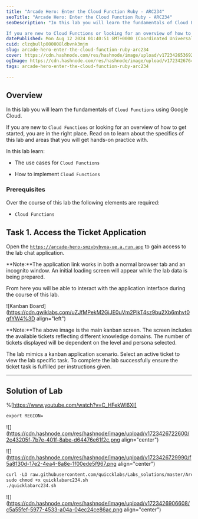 ```yaml
---
title: "Arcade Hero: Enter the Cloud Function Ruby - ARC234"
seoTitle: "Arcade Hero: Enter the Cloud Function Ruby - ARC234"
seoDescription: "In this lab you will learn the fundamentals of Cloud Functions using Google Cloud.

If you are new to Cloud Functions or looking for an overview of how to g"
datePublished: Mon Aug 12 2024 01:40:51 GMT+0000 (Coordinated Universal Time)
cuid: clzqbullp000008ldbvnk3mjm
slug: arcade-hero-enter-the-cloud-function-ruby-arc234
cover: https://cdn.hashnode.com/res/hashnode/image/upload/v1723426536924/be893aca-b414-496e-b6e7-539a7a9c0936.png
ogImage: https://cdn.hashnode.com/res/hashnode/image/upload/v1723426764602/f1272641-c831-493d-a761-b77b7b546513.png
tags: arcade-hero-enter-the-cloud-function-ruby-arc234

---
```


## **Overview**

In this lab you will learn the fundamentals of `Cloud Functions` using Google Cloud.

If you are new to `Cloud Functions` or looking for an overview of how to get started, you are in the right place. Read on to learn about the specifics of this lab and areas that you will get hands-on practice with.

In this lab learn:

* The use cases for `Cloud Functions`
    
* How to implement `Cloud Functions`
    

### Prerequisites

Over the course of this lab the following elements are required:

* `Cloud Functions`
    

## **Task 1. Access the Ticket Application**

Open the [`https://arcade-hero-smzvbybvoa-ue.a.run.app`](https://arcade-hero-smzvbybvoa-ue.a.run.app) to gain access to the lab chat application.

\*\*Note:\*\*The application link works in both a normal browser tab and an incognito window. An initial loading screen will appear while the lab data is being prepared.

From here you will be able to interact with the application interface during the course of this lab.

![Kanban Board](https://cdn.qwiklabs.com/uZJfMPekM2GiJE0uVm2PlkT4sz9bu2Xb6mhvt0gfYW4%3D align="left")

\*\*Note:\*\*The above image is the main kanban screen. The screen includes the available tickets reflecting different knowledge domains. The number of tickets displayed will be dependent on the level and persona selected.

The lab mimics a kanban application scenario. Select an active ticket to view the lab specific task. To complete the lab successfully ensure the ticket task is fulfilled per instructions given.

---

## Solution of Lab

%[https://www.youtube.com/watch?v=C_HFekWl6XI] 

```apache
export REGION=
```

![](https://cdn.hashnode.com/res/hashnode/image/upload/v1723426722600/2c43205f-7b7e-401f-8abe-d64476e61f2c.png align="center")

![](https://cdn.hashnode.com/res/hashnode/image/upload/v1723426729990/f5a8130d-17e2-4ea4-8a8e-1f00ede5f967.png align="center")

```apache
curl -LO raw.githubusercontent.com/quiccklabs/Labs_solutions/master/Arcade%20Hero/quicklabarc234.sh
sudo chmod +x quicklabarc234.sh
./quicklabarc234.sh
```

![](https://cdn.hashnode.com/res/hashnode/image/upload/v1723426906608/c5a55fef-5977-4533-a04a-04ec24ce86ac.png align="center")